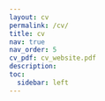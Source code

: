 ```yaml
---
layout: cv
permalink: /cv/
title: cv
nav: true
nav_order: 5
cv_pdf: cv_website.pdf
description:
toc:
  sidebar: left
---
```

